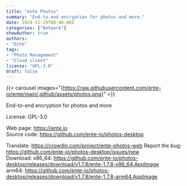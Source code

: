 ```yaml
---
title: "ente Photos"
summary: "End-to-end encryption for photos and more."
date: 2024-11-29T08:40:00Z
categories: ["Network"]
showAuthor: true
authors:
- "Ente"
tags: 
- "Photo Management"
- "Cloud client"
license: "GPL-3.0"
draft: false
---
```


{{< carousel images="{https://raw.githubusercontent.com/ente-io/ente/main/.github/assets/photos.png}" >}}

End-to-end encryption for photos and more

License: GPL-3.0

Web page: <https://ente.io>  
Source code: <https://github.com/ente-io/photos-desktop>

Translate: <https://crowdin.com/project/ente-photos-web>
Report the bug: <https://github.com/ente-io/photos-desktop/issues/new>  
Download:   x86_64: <https://github.com/ente-io/photos-desktop/releases/download/v1.7.8/ente-1.7.8-x86_64.AppImage>  
            arm64: <https://github.com/ente-io/photos-desktop/releases/download/v1.7.8/ente-1.7.8-arm64.AppImage>
